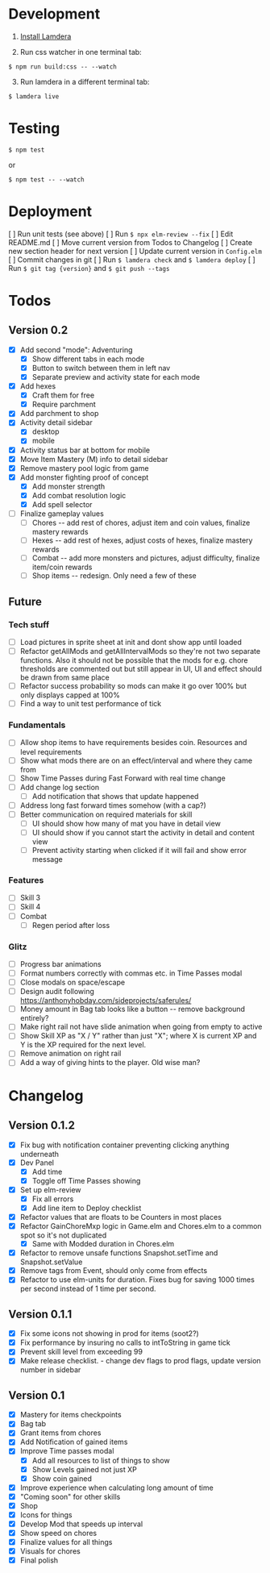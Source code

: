 # Development

1. [Install Lamdera](https://lamdera.com/start)

2. Run css watcher in one terminal tab:
```
$ npm run build:css -- --watch
```

3. Run lamdera in a different terminal tab:
```
$ lamdera live
```

# Testing

```
$ npm test
```

or

```
$ npm test -- --watch
```

# Deployment
[ ] Run unit tests (see above)
[ ] Run `$ npx elm-review --fix`
[ ] Edit README.md
  [ ] Move current version from Todos to Changelog
  [ ] Create new section header for next version
[ ] Update current version in `Config.elm`
[ ] Commit changes in git
[ ] Run `$ lamdera check` and `$ lamdera deploy`
[ ] Run `$ git tag {version}` and `$ git push --tags`

# Todos

## Version 0.2
- [x] Add second "mode": Adventuring
  - [x] Show different tabs in each mode
  - [x] Button to switch between them in left nav
  - [x] Separate preview and activity state for each mode
- [x] Add hexes
  - [x] Craft them for free
  - [x] Require parchment
- [x] Add parchment to shop
- [x] Activity detail sidebar
	- [x] desktop
	- [x] mobile
- [x] Activity status bar at bottom for mobile
- [x] Move Item Mastery (M) info to detail sidebar
- [x] Remove mastery pool logic from game
- [x] Add monster fighting proof of concept
  - [x] Add monster strength
  - [x] Add combat resolution logic
  - [x] Add spell selector
- [ ] Finalize gameplay values
  - [ ] Chores -- add rest of chores, adjust item and coin values, finalize mastery rewards
  - [ ] Hexes -- add rest of hexes, adjust costs of hexes, finalize mastery rewards
  - [ ] Combat -- add more monsters and pictures, adjust difficulty, finalize item/coin rewards
  - [ ] Shop items -- redesign. Only need a few of these

## Future
### Tech stuff
- [ ] Load pictures in sprite sheet at init and dont show app until loaded
- [ ] Refactor getAllMods and getAllIntervalMods so they're not two separate functions. Also it should not be possible that the mods for e.g. chore thresholds are commented out but still appear in UI, UI and effect should be drawn from same place
- [ ] Refactor success probability so mods can make it go over 100% but only displays capped at 100%
- [ ] Find a way to unit test performance of tick

### Fundamentals
- [ ] Allow shop items to have requirements besides coin. Resources and level requirements
- [ ] Show what mods there are on an effect/interval and where they came from
- [ ] Show Time Passes during Fast Forward with real time change
- [ ] Add change log section
  - [ ] Add notification that shows that update happened
- [ ] Address long fast forward times somehow (with a cap?)
- [ ] Better communication on required materials for skill
  - [ ] UI should show how many of mat you have in detail view
  - [ ] UI should show if you cannot start the activity in detail and content view
  - [ ] Prevent activity starting when clicked if it will fail and show error message

### Features
- [ ] Skill 3
- [ ] Skill 4
- [ ] Combat
  - [ ] Regen period after loss

### Glitz
- [ ] Progress bar animations
- [ ] Format numbers correctly with commas etc. in Time Passes modal
- [ ] Close modals on space/escape
- [ ] Design audit following https://anthonyhobday.com/sideprojects/saferules/
- [ ] Money amount in Bag tab looks like a button -- remove background entirely?
- [ ] Make right rail not have slide animation when going from empty to active
- [ ] Show Skill XP as "X / Y" rather than just "X"; where X is current XP and Y is the XP required for the next level.
- [ ] Remove animation on right rail
- [ ] Add a way of giving hints to the player. Old wise man?

# Changelog

## Version 0.1.2
- [x] Fix bug with notification container preventing clicking anything underneath
- [x] Dev Panel
	- [x] Add time
	- [x] Toggle off Time Passes showing
- [x] Set up elm-review
  - [x] Fix all errors
  - [x] Add line item to Deploy checklist
- [x] Refactor values that are floats to be Counters in most places
- [x] Refactor GainChoreMxp logic in Game.elm and Chores.elm to a common spot so it's not duplicated
  - [x] Same with Modded duration in Chores.elm
- [x] Refactor to remove unsafe functions Snapshot.setTime and Snapshot.setValue
- [x] Remove tags from Event, should only come from effects
- [x] Refactor to use elm-units for duration. Fixes bug for saving 1000 times per second instead of 1 time per second.

## Version 0.1.1
- [x] Fix some icons not showing in prod for items (soot2?)
- [x] Fix performance by insuring no calls to intToString in game tick
- [x] Prevent skill level from exceeding 99
- [x] Make release checklist. - change dev flags to prod flags, update version number in sidebar

## Version 0.1
- [x] Mastery for items checkpoints
- [x] Bag tab
- [x] Grant items from chores
- [x] Add Notification of gained items
- [x] Improve Time passes modal
  - [x] Add all resources to list of things to show
  - [x] Show Levels gained not just XP
  - [x] Show coin gained
- [x] Improve experience when calculating long amount of time
- [x] "Coming soon" for other skills
- [x] Shop
- [x] Icons for things
- [x] Develop Mod that speeds up interval
- [x] Show speed on chores
- [x] Finalize values for all things
- [x] Visuals for chores
- [x] Final polish